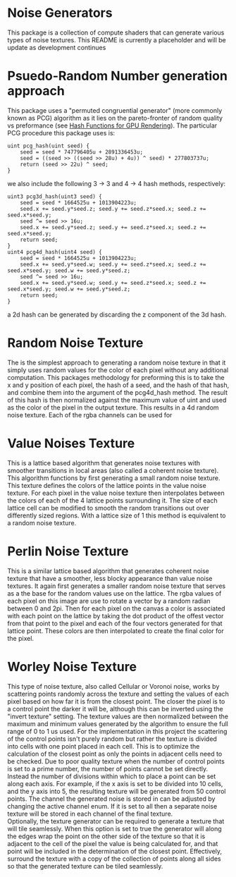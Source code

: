 # Noise Generators
This package is a collection of compute shaders that can generate various types of noise textures. This README is currently a placeholder and will be update as development continues

# Psuedo-Random Number generation approach

This package uses a "permuted congruential generator" (more commonly known as PCG) algorithm  as it lies on the pareto-fronter of random quality vs preformance (see [Hash Functions for GPU Rendering](https://jcgt.org/published/0009/03/02/)). The particular PCG procedure this package uses is: 

    uint pcg_hash(uint seed) {
        seed = seed * 747796405u + 2891336453u;
        seed = ((seed >> ((seed >> 28u) + 4u)) ^ seed) * 277803737u;
        return (seed >> 22u) ^ seed;
    }

we also include the following 3 -> 3 and 4 -> 4 hash methods, respectively: 

    uint3 pcg3d_hash(uint3 seed) {
        seed = seed * 1664525u + 1013904223u;
        seed.x += seed.y*seed.z; seed.y += seed.z*seed.x; seed.z += seed.x*seed.y;
        seed ^= seed >> 16u;
        seed.x += seed.y*seed.z; seed.y += seed.z*seed.x; seed.z += seed.x*seed.y;
        return seed;
    }
    uint4 pcg4d_hash(uint4 seed) {
        seed = seed * 1664525u + 1013904223u;
        seed.x += seed.y*seed.w; seed.y += seed.z*seed.x; seed.z += seed.x*seed.y; seed.w += seed.y*seed.z;
        seed ^= seed >> 16u;
        seed.x += seed.y*seed.w; seed.y += seed.z*seed.x; seed.z += seed.x*seed.y; seed.w += seed.y*seed.z;
        return seed;
    }

a 2d hash can be generated by discarding the z component of the 3d hash.


# Random Noise Texture
The is the simplest approach to generating a random noise texture in that it simply uses random values for the color of each pixel without any additional computation. This packages methodology for preforming this is to take the x and y position of each pixel, the hash of a seed, and the hash of that hash, and combine them into the argument of the pcg4d_hash method. The result of this hash is then normalized against the maximum value of uint and used as the color of the pixel in the output texture. This results in a 4d random noise texture. Each of the rgba channels can be used for   


# Value Noises Texture
This is a lattice based algorithm that generates noise textures with smoother transitions in local areas (also called a coherent noise texture). This algorithm functions by first generating a small random noise texture. This texture defines the colors of the lattice points in the value noise texture. For each pixel in the value noise texture then interpolates between the colors of each of the 4 lattice points surrounding it. The size of each lattice cell can be modified to smooth the random transitions out over differently sized regions. With a lattice size of 1 this method is equivalent to a random noise texture.    

# Perlin Noise Texture
This is a similar lattice based algorithm that generates coherent noise texture that have a smoother, less blocky appearance than value noise textures. It again first generates a smaller random noise texture that serves as a the base for the random values use on the lattice. The rgba values of each pixel on this image are use to rotate a vector by a random radian between 0 and 2pi. Then for each pixel on the canvas a color is associated with each point on the lattice by taking the dot product of the offest vector from that point to the pixel and each of the four vectors generated for that lattice point. These colors are then interpolated to create the final color for the pixel.  

# Worley Noise Texture
This type of noise texture, also called Cellular or Voronoi noise, works by scattering points randomly across the texture and setting the values of each pixel based on how far it is from the closest point. The closer the pixel is to a control point the darker it will be, although this can be inverted using the "invert texture" setting. The texture values are then normalized between the maximum and minimum values generated by the algorithm to ensure the full range of 0 to 1 us used.  For the implementation in this project the scattering of the control points isn't purely random but rather the texture is divided into cells with one point placed in each cell. This is to optimize the calculation of the closest point as only the points in adjacent cells need to be checked. Due to poor quality texture when the number of control points is set to a prime number, the number of points cannot be set directly. Instead the number of divisions within which to place a point can be set along each axis. For example, if the x axis is set to be divided into 10 cells, and the y axis into 5, the resulting texture will be generated from 50 control points. The channel the generated noise is stored in can be adjusted by changing the active channel enum. If it is set to all then a separate noise texture will be stored in each channel of the final texture.  
Optionally, the texture generator can be required to generate a texture that will tile seamlessly. When this option is set to true the generator will along the edges wrap the point on the other side of the texture so that it is adjacent to the cell of the pixel the value is being calculated for, and that point will be included in the determination of the closest point. Effectively, surround the texture with a copy of the collection of points along all sides so that the generated texture can be tiled seamlessly.  